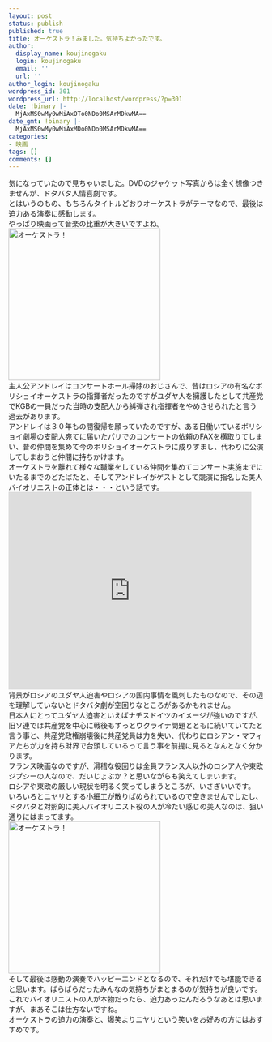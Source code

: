 ```yaml
---
layout: post
status: publish
published: true
title: オーケストラ！みました。気持ちよかったです。
author:
  display_name: koujinogaku
  login: koujinogaku
  email: ''
  url: ''
author_login: koujinogaku
wordpress_id: 301
wordpress_url: http://localhost/wordpress/?p=301
date: !binary |-
  MjAxMS0wMy0wMiAxOTo0NDo0MSArMDkwMA==
date_gmt: !binary |-
  MjAxMS0wMy0wMiAxMDo0NDo0MSArMDkwMA==
categories:
- 映画
tags: []
comments: []
---
```

<p>気になっていたので見ちゃいました。DVDのジャケット写真からは全く想像つきませんが、ドタバタ人情喜劇です。<br />
とはいうのもの、もちろんタイトルどおりオーケストラがテーマなので、最後は迫力ある演奏に感動します。<br />
やっぱり映画って音楽の比重が大きいですよね。<br />
<a href="http://www.amazon.co.jp/gp/product/B003ZUZ0XY?ie=UTF8&tag=koujinogakuse-22&linkCode=as2&camp=247&creative=7399&creativeASIN=B003ZUZ0XY"><img src="http://ec2.images-amazon.com/images/I/51UrSIaEBXL._SL500_AA300_.jpg" alt="オーケストラ！" width="300" height="300"></a><img src="http://www.assoc-amazon.jp/e/ir?t=koujinogakuse-22&l=as2&o=9&a=B003ZUZ0XY" width="1" height="1" border="0" alt="" style="border:none !important; margin:0px !important;" /><br />
主人公アンドレイはコンサートホール掃除のおじさんで、昔はロシアの有名なボリショイオーケストラの指揮者だったのですがユダヤ人を擁護したとして共産党でKGBの一員だった当時の支配人から糾弾され指揮者をやめさせられたと言う過去があります。<br />
アンドレイは３０年もの間復帰を願っていたのですが、ある日働いているボリショイ劇場の支配人宛てに届いたパリでのコンサートの依頼のFAXを横取りてしまい、昔の仲間を集めて今のボリショイオーケストラに成りすまし、代わりに公演してしまおうと仲間に持ちかけます。<br />
オーケストラを離れて様々な職業をしている仲間を集めてコンサート実施までにいたるまでのどたばたと、そしてアンドレイがゲストとして競演に指名した美人バイオリニストの正体とは・・・という話です。<br />
<iframe title="YouTube video player" width="480" height="390" src="http://www.youtube.com/embed/jyxtWUsvBBM?rel=0" frameborder="0" allowfullscreen></iframe><br />
背景がロシアのユダヤ人迫害やロシアの国内事情を風刺したものなので、その辺を理解していないとドタバタ劇が空回りなところがあるかもれません。<br />
日本人にとってユダヤ人迫害といえばナチスドイツのイメージが強いのですが、旧ソ連では共産党を中心に戦後もずっとウクライナ問題とともに続いていてたと言う事と、共産党政権崩壊後に共産党員は力を失い、代わりにロシアン・マフィアたちが力を持ち財界で台頭しているって言う事を前提に見るとなんとなく分かります。<br />
フランス映画なのですが、滑稽な役回りは全員フランス人以外のロシア人や東欧ジプシーの人なので、だいじょぶか？と思いながらも笑えてしまいます。<br />
ロシアや東欧の厳しい現状を明るく笑ってしまうところが、いさぎいいです。<br />
いろいろとニヤリとする小細工が散りばめられているので空きませんでしたし、ドタバタと対照的に美人バイオリニスト役の人が冷たい感じの美人なのは、狙い通りにはまってます。<br />
<a href="http://www.amazon.co.jp/gp/product/B003ZUZ0XY?ie=UTF8&tag=koujinogakuse-22&linkCode=as2&camp=247&creative=7399&creativeASIN=B003ZUZ0XY"><img src="http://ec2.images-amazon.com/images/I/41e5ShiRKJL._AA300_.jpg" alt="オーケストラ！" width="300" height="300"></a><img src="http://www.assoc-amazon.jp/e/ir?t=koujinogakuse-22&l=as2&o=9&a=B003ZUZ0XY" width="1" height="1" border="0" alt="" style="border:none !important; margin:0px !important;" /><br />
そして最後は感動の演奏でハッピーエンドとなるので、それだけでも堪能できると思います。ばらばらだったみんなの気持ちがまとまるのが気持ちが良いです。<br />
これでバイオリニストの人が本物だったら、迫力あったんだろうなあとは思いますが、まあそこは仕方ないですね。<br />
オーケストラの迫力の演奏と、爆笑よりニヤリという笑いをお好みの方にはおすすめです。</p>
